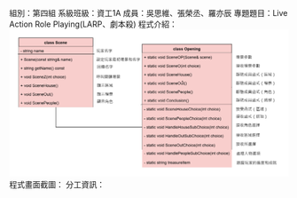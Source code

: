 組別：第四組
系級班級：資工1A
成員：吳思維、張榮丞、羅亦辰
專題題目：Live Action Role Playing(LARP、劇本殺)
程式介紹：
![image](https://github.com/watermelon6969/story/blob/master/%E9%A1%9E%E5%9C%96%E7%AF%84%E6%9C%AC-1%20(1).png)
程式畫面截圖：
分工資訊：
